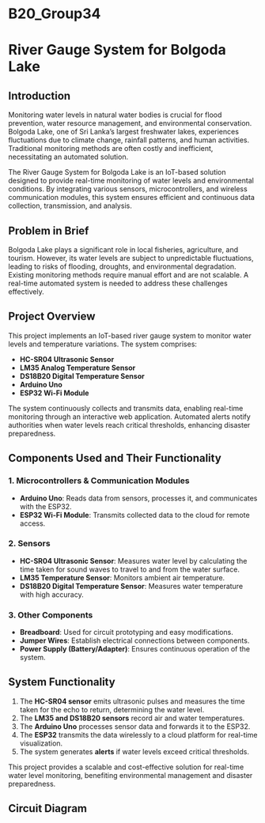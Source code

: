 # B20_Group34

# River Gauge System for Bolgoda Lake

## Introduction
Monitoring water levels in natural water bodies is crucial for flood prevention, water resource management, and environmental conservation. Bolgoda Lake, one of Sri Lanka’s largest freshwater lakes, experiences fluctuations due to climate change, rainfall patterns, and human activities. Traditional monitoring methods are often costly and inefficient, necessitating an automated solution.

The River Gauge System for Bolgoda Lake is an IoT-based solution designed to provide real-time monitoring of water levels and environmental conditions. By integrating various sensors, microcontrollers, and wireless communication modules, this system ensures efficient and continuous data collection, transmission, and analysis.

## Problem in Brief
Bolgoda Lake plays a significant role in local fisheries, agriculture, and tourism. However, its water levels are subject to unpredictable fluctuations, leading to risks of flooding, droughts, and environmental degradation. Existing monitoring methods require manual effort and are not scalable. A real-time automated system is needed to address these challenges effectively.

## Project Overview
This project implements an IoT-based river gauge system to monitor water levels and temperature variations. The system comprises:
- **HC-SR04 Ultrasonic Sensor**
- **LM35 Analog Temperature Sensor** 
- **DS18B20 Digital Temperature Sensor**
- **Arduino Uno** 
- **ESP32 Wi-Fi Module**

The system continuously collects and transmits data, enabling real-time monitoring through an interactive web application. Automated alerts notify authorities when water levels reach critical thresholds, enhancing disaster preparedness.

## Components Used and Their Functionality

### 1. Microcontrollers & Communication Modules
- **Arduino Uno**: Reads data from sensors, processes it, and communicates with the ESP32.
- **ESP32 Wi-Fi Module**: Transmits collected data to the cloud for remote access.

### 2. Sensors
- **HC-SR04 Ultrasonic Sensor**: Measures water level by calculating the time taken for sound waves to travel to and from the water surface.
- **LM35 Temperature Sensor**: Monitors ambient air temperature.
- **DS18B20 Digital Temperature Sensor**: Measures water temperature with high accuracy.

### 3. Other Components
- **Breadboard**: Used for circuit prototyping and easy modifications.
- **Jumper Wires**: Establish electrical connections between components.
- **Power Supply (Battery/Adapter)**: Ensures continuous operation of the system.

## System Functionality
1. The **HC-SR04 sensor** emits ultrasonic pulses and measures the time taken for the echo to return, determining the water level.
2. The **LM35 and DS18B20 sensors** record air and water temperatures.
3. The **Arduino Uno** processes sensor data and forwards it to the ESP32.
4. The **ESP32** transmits the data wirelessly to a cloud platform for real-time visualization.
5. The system generates **alerts** if water levels exceed critical thresholds.

This project provides a scalable and cost-effective solution for real-time water level monitoring, benefiting environmental management and disaster preparedness.

## Circuit Diagram

